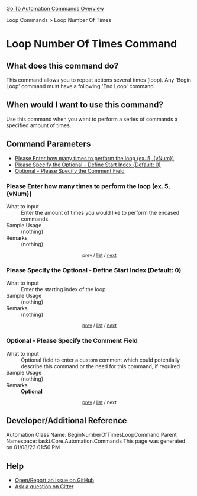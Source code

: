 <!--TITLE: Loop Number Of Times Command -->
<!-- SUBTITLE: a command in the Loop Commands group. -->
[Go To Automation Commands Overview](/automation-commands.md)


Loop Commands &gt; Loop Number Of Times


# Loop Number Of Times Command


## What does this command do?
This command allows you to repeat actions several times (loop).  Any 'Begin Loop' command must have a following 'End Loop' command.


## When would I want to use this command?
Use this command when you want to perform a series of commands a specified amount of times.


<a id="param_list"></a>
## Command Parameters
- [Please Enter how many times to perform the loop (ex. 5, {vNum})](#param_0)
- [Please Specify the Optional - Define Start Index (Default: 0)](#param_1)
- [Optional - Please Specify the Comment Field](#param_2)


<a id="param_0"></a>
### Please Enter how many times to perform the loop (ex. 5, {vNum})


<dl>
<dt>What to input</dt><dd>Enter the amount of times you would like to perform the encased commands.</dd>
<dt>Sample Usage</dt><dd>(nothing)</dd>
<dt>Remarks</dt><dd>(nothing)</dd>
</dl>




<div style="font-size: 90%; text-align: center">


prev / [list](#param_list) / [next](#param_1)


</div>


<a id="param_1"></a>
### Please Specify the Optional - Define Start Index (Default: 0)


<dl>
<dt>What to input</dt><dd>Enter the starting index of the loop.</dd>
<dt>Sample Usage</dt><dd>(nothing)</dd>
<dt>Remarks</dt><dd>(nothing)</dd>
</dl>




<div style="font-size: 90%; text-align: center">


[prev](#param_1) / [list](#param_list) / [next](#param_2)


</div>


<a id="param_2"></a>
### Optional - Please Specify the Comment Field


<dl>
<dt>What to input</dt><dd>Optional field to enter a custom comment which could potentially describe this command or the need for this command, if required</dd>
<dt>Sample Usage</dt><dd>(nothing)</dd>
<dt>Remarks</dt><dd><strong>Optional</strong><br></dd>
</dl>




<div style="font-size: 90%; text-align: center">


[prev](#param_2) / [list](#param_list) / next


</div>


## Developer/Additional Reference
Automation Class Name: BeginNumberOfTimesLoopCommand
Parent Namespace: taskt.Core.Automation.Commands
This page was generated on 01/08/23 01:56 PM


## Help
- [Open/Report an issue on GitHub](https://github.com/rcktrncn/taskt/issues/new)
- [Ask a question on Gitter](https://gitter.im/taskt-rpa/Lobby)
